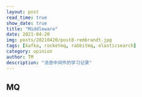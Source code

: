```yaml
---
layout: post
read_time: true
show_date: true
title: "Middleware"
date: 2021-04-20
img: posts/20210420/post8-rembrandt.jpg
tags: [kafka, rocketmq, rabbitmq, elasticsearch]
category: opinion
author: TM
description: "消息中间件的学习记录"
---
```

## MQ
